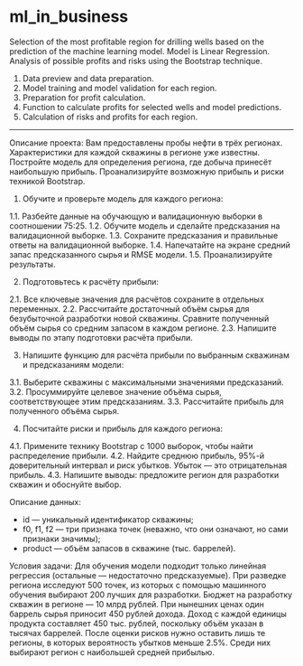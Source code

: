 # ml_in_business

Selection of the most profitable region for drilling wells based on the prediction of the machine learning model.
Model is Linear Regression.
Analysis of possible profits and risks using the Bootstrap technique.

1. Data preview and data preparation.
2. Model training and model validation for each region.
3. Preparation for profit calculation.
4. Function to calculate profits for selected wells and model predictions.
5. Calculation of risks and profits for each region.
________________________________________________________
Описание проекта:
Вам предоставлены пробы нефти в трёх регионах. Характеристики для каждой скважины в регионе уже известны. Постройте модель для определения региона, где добыча принесёт наибольшую прибыль. Проанализируйте возможную прибыль и риски техникой Bootstrap.

1. Обучите и проверьте модель для каждого региона:

 1.1. Разбейте данные на обучающую и валидационную выборки в соотношении 75:25.
 1.2. Обучите модель и сделайте предсказания на валидационной выборке.
 1.3. Сохраните предсказания и правильные ответы на валидационной выборке.
 1.4. Напечатайте на экране средний запас предсказанного сырья и RMSE модели.
 1.5. Проанализируйте результаты.
 
2. Подготовьтесь к расчёту прибыли:

 2.1. Все ключевые значения для расчётов сохраните в отдельных переменных.
 2.2. Рассчитайте достаточный объём сырья для безубыточной разработки новой скважины. Сравните полученный объём сырья со средним запасом в каждом регионе. 
 2.3. Напишите выводы по этапу подготовки расчёта прибыли.
 
3. Напишите функцию для расчёта прибыли по выбранным скважинам и предсказаниям модели:

 3.1. Выберите скважины с максимальными значениями предсказаний. 
 3.2. Просуммируйте целевое значение объёма сырья, соответствующее этим предсказаниям.
 3.3. Рассчитайте прибыль для полученного объёма сырья.
 
4. Посчитайте риски и прибыль для каждого региона:

 4.1. Примените технику Bootstrap с 1000 выборок, чтобы найти распределение прибыли.
 4.2. Найдите среднюю прибыль, 95%-й доверительный интервал и риск убытков. Убыток — это отрицательная прибыль.
 4.3. Напишите выводы: предложите регион для разработки скважин и обоснуйте выбор.

Описание данных:

* id — уникальный идентификатор скважины;
* f0, f1, f2 — три признака точек (неважно, что они означают, но сами признаки значимы);
* product — объём запасов в скважине (тыс. баррелей).

Условия задачи:
Для обучения модели подходит только линейная регрессия (остальные — недостаточно предсказуемые).
При разведке региона исследуют 500 точек, из которых с помощью машинного обучения выбирают 200 лучших для разработки.
Бюджет на разработку скважин в регионе — 10 млрд рублей.
При нынешних ценах один баррель сырья приносит 450 рублей дохода. Доход с каждой единицы продукта составляет 450 тыс. рублей, поскольку объём указан в тысячах баррелей.
После оценки рисков нужно оставить лишь те регионы, в которых вероятность убытков меньше 2.5%. Среди них выбирают регион с наибольшей средней прибылью.
